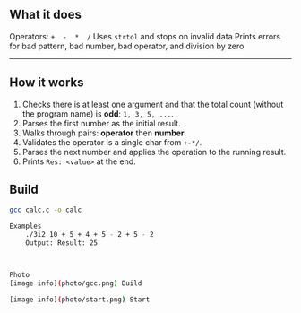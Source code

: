 ## What it does
Operators: `+  -  *  /`
Uses `strtol` and stops on invalid data
Prints errors for bad pattern, bad number, bad operator, and division by zero

---

## How it works

1) Checks there is at least one argument and that the total count (without the program name) is **odd**: `1, 3, 5, ...`.  
2) Parses the first number as the initial result.  
3) Walks through pairs: **operator** then **number**.  
4) Validates the operator is a single char from `+-*/`.  
5) Parses the next number and applies the operation to the running result.  
6) Prints `Res: <value>` at the end.



## Build

```bash
gcc calc.c -o calc

Examples
    ./3i2 10 + 5 + 4 + 5 - 2 + 5 - 2
    Output: Result: 25



Photo
[image info](photo/gcc.png) Build

[image info](photo/start.png) Start






